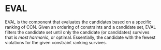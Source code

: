 # EVAL

EVAL is the component that evaluates the candidates based on a specific ranking of CON. Given an ordering of constraints and a candidate set, EVAL filters the candidate set until only the candidate (or candidates) survives that is *most harmonic*, or optimal. Essentially, the candidate with the fewest violations for the given constraint ranking survives.